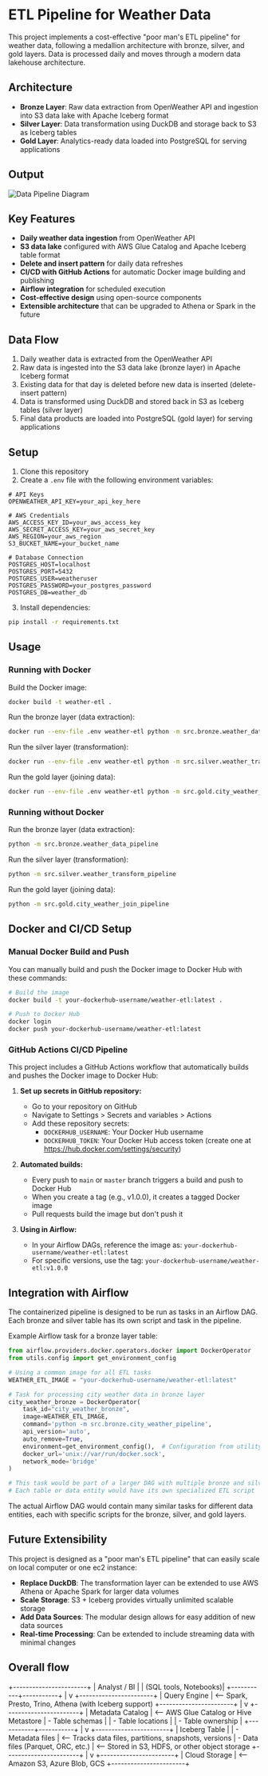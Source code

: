 # ETL Pipeline for Weather Data

This project implements a cost-effective "poor man's ETL pipeline" for weather data, following a medallion architecture with bronze, silver, and gold layers. Data is processed daily and moves through a modern data lakehouse architecture.

## Architecture

- **Bronze Layer**: Raw data extraction from OpenWeather API and ingestion into S3 data lake with Apache Iceberg format
- **Silver Layer**: Data transformation using DuckDB and storage back to S3 as Iceberg tables
- **Gold Layer**: Analytics-ready data loaded into PostgreSQL for serving applications

## Output
![Data Pipeline Diagram](https://github.com/mbilalnust/ETL-poor-main-pipeline/blob/main/1744553596425.jpeg?raw=true)
## Key Features

- **Daily weather data ingestion** from OpenWeather API
- **S3 data lake** configured with AWS Glue Catalog and Apache Iceberg table format
- **Delete and insert pattern** for daily data refreshes
- **CI/CD with GitHub Actions** for automatic Docker image building and publishing
- **Airflow integration** for scheduled execution
- **Cost-effective design** using open-source components
- **Extensible architecture** that can be upgraded to Athena or Spark in the future

## Data Flow

1. Daily weather data is extracted from the OpenWeather API
2. Raw data is ingested into the S3 data lake (bronze layer) in Apache Iceberg format
3. Existing data for that day is deleted before new data is inserted (delete-insert pattern)
4. Data is transformed using DuckDB and stored back in S3 as Iceberg tables (silver layer)
5. Final data products are loaded into PostgreSQL (gold layer) for serving applications

## Setup

1. Clone this repository
2. Create a `.env` file with the following environment variables:

```
# API Keys
OPENWEATHER_API_KEY=your_api_key_here

# AWS Credentials
AWS_ACCESS_KEY_ID=your_aws_access_key
AWS_SECRET_ACCESS_KEY=your_aws_secret_key
AWS_REGION=your_aws_region
S3_BUCKET_NAME=your_bucket_name

# Database Connection
POSTGRES_HOST=localhost
POSTGRES_PORT=5432
POSTGRES_USER=weatheruser
POSTGRES_PASSWORD=your_postgres_password
POSTGRES_DB=weather_db
```

3. Install dependencies:

```bash
pip install -r requirements.txt
```

## Usage

### Running with Docker

Build the Docker image:

```bash
docker build -t weather-etl .
```

Run the bronze layer (data extraction):

```bash
docker run --env-file .env weather-etl python -m src.bronze.weather_data_pipeline
```

Run the silver layer (transformation):

```bash
docker run --env-file .env weather-etl python -m src.silver.weather_transform_pipeline
```

Run the gold layer (joining data):

```bash
docker run --env-file .env weather-etl python -m src.gold.city_weather_join_pipeline
```

### Running without Docker

Run the bronze layer (data extraction):

```bash
python -m src.bronze.weather_data_pipeline
```

Run the silver layer (transformation):

```bash
python -m src.silver.weather_transform_pipeline
```

Run the gold layer (joining data):

```bash
python -m src.gold.city_weather_join_pipeline
```

## Docker and CI/CD Setup

### Manual Docker Build and Push

You can manually build and push the Docker image to Docker Hub with these commands:

```bash
# Build the image
docker build -t your-dockerhub-username/weather-etl:latest .

# Push to Docker Hub
docker login
docker push your-dockerhub-username/weather-etl:latest
```

### GitHub Actions CI/CD Pipeline

This project includes a GitHub Actions workflow that automatically builds and pushes the Docker image to Docker Hub:

1. **Set up secrets in GitHub repository:**
   - Go to your repository on GitHub
   - Navigate to Settings > Secrets and variables > Actions
   - Add these repository secrets:
     - `DOCKERHUB_USERNAME`: Your Docker Hub username
     - `DOCKERHUB_TOKEN`: Your Docker Hub access token (create one at https://hub.docker.com/settings/security)

2. **Automated builds:**
   - Every push to `main` or `master` branch triggers a build and push to Docker Hub
   - When you create a tag (e.g., v1.0.0), it creates a tagged Docker image
   - Pull requests build the image but don't push it

3. **Using in Airflow:**
   - In your Airflow DAGs, reference the image as: `your-dockerhub-username/weather-etl:latest`
   - For specific versions, use the tag: `your-dockerhub-username/weather-etl:v1.0.0`

## Integration with Airflow

The containerized pipeline is designed to be run as tasks in an Airflow DAG. Each bronze and silver table has its own script and task in the pipeline.

Example Airflow task for a bronze layer table:

```python
from airflow.providers.docker.operators.docker import DockerOperator
from utils.config import get_environment_config

# Using a common image for all ETL tasks
WEATHER_ETL_IMAGE = "your-dockerhub-username/weather-etl:latest"

# Task for processing city weather data in bronze layer
city_weather_bronze = DockerOperator(
    task_id="city_weather_bronze",
    image=WEATHER_ETL_IMAGE,
    command='python -m src.bronze.city_weather_pipeline',
    api_version='auto',
    auto_remove=True,
    environment=get_environment_config(),  # Configuration from utility module
    docker_url='unix://var/run/docker.sock',
    network_mode='bridge'
)

# This task would be part of a larger DAG with multiple bronze and silver tasks
# Each table or data entity would have its own specialized ETL script
```

The actual Airflow DAG would contain many similar tasks for different data entities, each with specific scripts for the bronze, silver, and gold layers.

## Future Extensibility

This project is designed as a "poor man's ETL pipeline" that can easily scale on local computer or one ec2 instance:

- **Replace DuckDB**: The transformation layer can be extended to use AWS Athena or Apache Spark for larger data volumes
- **Scale Storage**: S3 + Iceberg provides virtually unlimited scalable storage
- **Add Data Sources**: The modular design allows for easy addition of new data sources
- **Real-time Processing**: Can be extended to include streaming data with minimal changes 

## Overall flow
+-----------------------+
|      Analyst / BI     |
|  (SQL tools, Notebooks)|
+-----------+-----------+
            |
            v
+-----------------------+
|    Query Engine       |  <-- Spark, Presto, Trino, Athena (with Iceberg support)
+-----------------------+
            |
            v
+-----------------------+
|    Metadata Catalog   |  <-- AWS Glue Catalog or Hive Metastore
| - Table schemas       |
| - Table locations     |
| - Table ownership     |
+-----------+-----------+
            |
            v
+-----------------------+
|    Iceberg Table      |
| - Metadata files      |  <-- Tracks data files, partitions, snapshots, versions
| - Data files (Parquet, ORC, etc.)  | <-- Stored in S3, HDFS, or other object storage
+-----------------------+
            |
            v
+-----------------------+
|      Cloud Storage    |  <-- Amazon S3, Azure Blob, GCS
+-----------------------+

